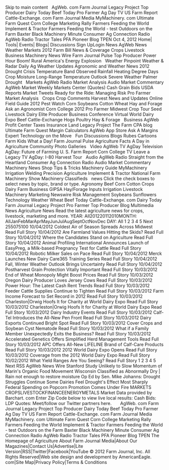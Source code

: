 Skip to main content   AgWeb. com Farm Journal Legacy Project Top Producer Dairy Today Beef Today Pro Farmer Ag Day TV US Farm Report Cattle-Exchange. com Farm Journal Media MyMachinery. com Ultimate Farm Quest Corn College Marketing Rally Farmers Feeding the World Implement & Tractor Farmers Feeding the World - test Outdoors on the Farm Baxter Black Machinery Minute Consumer Ag Connection Radio AgWeb Radio Tractor Tales PFA Pioneer Blog TPEN Oct 4, 2012 Home| Tools| Events| Blogs| Discussions Sign UpLogin News AgWeb News Weather Markets 2012 Farm Bill News & Coverage Crops Livestock Business Machinery News Wire Farm Journal Pulse Top Producer Power Hour Boom! Rural America's Energy Explosion   Weather Pinpoint Weather & Radar Daily Ag Weather Updates Agronomic and Weather News 2012 Drought Crisis Temperature Band Observed Rainfall Heating Degree Days Crop Moisture Long-Range Temperature Outlook Severe Weather Palmer Drought   Markets AgWeb Radio Market Analysis Audio Market Commentary AgWeb Market Weekly Markets Center (Quotes) Cash Grain Bids USDA Reports Market Tweets Ready for the Ride: Managing Risk Pro Farmer Market Analysis   Crops Crop Comments Harvest News and Updates Online Field Guide 2012 Pest Watch Corn Soybeans Cotton Wheat Hay and Forage Ask an Agronomist Corn College 2012 Pro Farmer Midwest Crop Tour Seed   Livestock Dairy Elite Producer Business Conference Virtual World Dairy Expo Beef Cattle-Exchange Hogs Poultry Hay & Forage   Business AgWeb Profit Center Taxes Insurance Land Legacy Project The Farm CPA blog Ultimate Farm Quest Margin Calculators AgWeb App Store Ask A Margins Expert Technology on the Move   Fun Discussions Blogs Rubes Cartoons Farm Kids What a Day! Farm Journal Pulse Agriculture Facts A Day in Agriculture Community Photo Galleries   Video AgWeb TV AgDay Television AgDay: Future of Farming U. S. Farm Report Corn College TV Leave a Legacy TV AgDay: I-80 Harvest Tour   Audio AgWeb Radio Straight from the Heartland Consumer Ag Connection Radio Audio Market Commentary   Machinery News Shop Tips & Tricks Machinery Guide MyMachinery Irrigation Welding Precision Agriculture Implement & Tractor National Farm Machinery Show Machinery Classifieds   news Click the check boxes to select news by topic, brand or type. Agronomy Beef Corn Cotton Crops Dairy Farm Business GIPSA Hay/Forage Inputs Irrigation Livestock Machinery Marketing Newswire Risk Management Soybeans Sunflowers Technology Weather Wheat Beef Today Cattle-Exchange. com Dairy Today Farm Journal Legacy Project Pro Farmer Top Producer Blog Multimedia News Agriculture News Read the latest agriculture news for crops, livestock, marketing and more. YEAR: All201220112010MONTH: AllJanFebMarAprMayJunJulAugSeptOctNovDec DAY: All 1 2 3 4 5 Next 255075100 10/04/2012 Coldest Air of Season Spreads Across Midwest Read Full Story 10/04/2012 Are Farmland Values Hitting the Skids? Read Full Story 10/04/2012 Where the Candidates Stand on Agriculture Read Full Story 10/04/2012 Animal Profiling International Announces Launch of EasyPreg, a Milk-based Pregnancy Test for Cattle Read Full Story 10/04/2012 Robotic Milker Sales on Pace Read Full Story 10/04/2012 Merck Launches New Dairy Care365 Training Series Read Full Story 10/04/2012 Fall, Winter Weather Outlook Brings Uncertainty Read Full Story 10/04/2012 Postharvest Grain Protection Vitally Important Read Full Story 10/03/2012 End of Wheat Monopoly Might Boost Prices Read Full Story 10/03/2012 Oregon Dairy Producer Loves Jersey Cows Read Full Story 10/03/2012 Power Hour: The Latest Cash Rent Trends Read Full Story 10/03/2012 Feeder Cattle Supplies Continue to Tighten Read Full Story 10/03/2012 Farm Income Forecast to Set Record in 2012 Read Full Story 10/03/2012 Charleston|Orwig Hoofs It for Charity at World Dairy Expo Read Full Story 10/03/2012 Charleston|Orwig Hoofs It for Charity at World Dairy Expo Read Full Story 10/03/2012 Dairy Industry Events Read Full Story 10/03/2012 Calf-Tel Introduces the All-New Pen Front Read Full Story 10/03/2012 Dairy Exports Continued Bright Spot Read Full Story 10/03/2012 Cover Crops and Soybean Cyst Nematode Read Full Story 10/03/2012 What if a Family Member Unexpectedly Exits the Business? Read Full Story 10/03/2012 Accelerated Genetics Offers Simplified Herd Management Tools Read Full Story 10/03/2012 APC Offers All-New LIFELINE Brand of Calf-Care Products Read Full Story 10/03/2012 2012 World Dairy Expo Opens Read Full Story 10/03/2012 Coverage from the 2012 World Dairy Expo Read Full Story 10/02/2012 What Yield Ranges Are You Seeing? Read Full Story 1 2 3 4 5 Next RSS AgWeb News Wire Stanford Study Unlikely to Slow Momentum of Marin's Organic Food Movement Wisconsin Classified as Abnormally Dry | Rain not enough to restore moisture Op Ed by Sen. Mike Johanns: Drought Struggles Continue Some Dairies Feel Drought's Effect Most Sharply Federal Spending on Popcorn Promotion Comes Under Fire MARKETS CROPSLIVESTOCKFINANCEENERGYMETALS Market Data provided by Barchart. com Enter Zip Code below to view live local results: Cash Bids: LDP Quotes: Meet/follow our Twitter partners here.       AgWeb. com Farm Journal Legacy Project Top Producer Dairy Today Beef Today Pro Farmer Ag Day TV US Farm Report Cattle-Exchange. com Farm Journal Media MyMachinery. com Ultimate Farm Quest Corn College Marketing Rally Farmers Feeding the World Implement & Tractor Farmers Feeding the World - test Outdoors on the Farm Baxter Black Machinery Minute Consumer Ag Connection Radio AgWeb Radio Tractor Tales PFA Pioneer Blog TPEN The Homepage of Agriculture About Farm Journal Media|About Our Magazines|Contact Us|Advertise|Lite Version|RSS|Twitter|Facebook|YouTube © 2012 Farm Journal, Inc. All Rights Reserved|Web site design and development by AmericanEagle. com|Site Map|Privacy Policy|Terms & Conditions